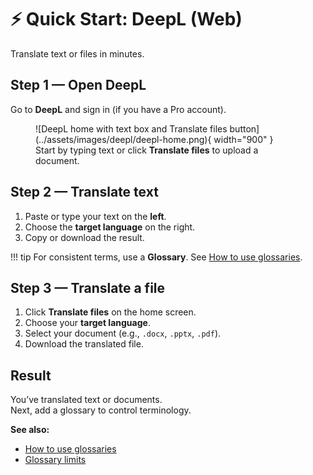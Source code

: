 # ⚡ Quick Start: DeepL (Web)

Translate text or files in minutes.

## Step 1 — Open DeepL

Go to **DeepL** and sign in (if you have a Pro account).

<figure markdown>
  ![DeepL home with text box and Translate files button](../assets/images/deepl/deepl-home.png){ width="900" }
  <figcaption>Start by typing text or click <b>Translate files</b> to upload a document.</figcaption>
</figure>

## Step 2 — Translate text

1. Paste or type your text on the **left**.
2. Choose the **target language** on the right.
3. Copy or download the result.

!!! tip
    For consistent terms, use a **Glossary**. See [How to use glossaries](how-to-use-glossaries.md).

## Step 3 — Translate a file

1. Click **Translate files** on the home screen.
2. Choose your **target language**.
3. Select your document (e.g., `.docx`, `.pptx`, `.pdf`).
4. Download the translated file.

## Result
You’ve translated text or documents.  
Next, add a glossary to control terminology.

**See also:**  
- [How to use glossaries](how-to-use-glossaries.md)  
- [Glossary limits](glossary-limits.md)
